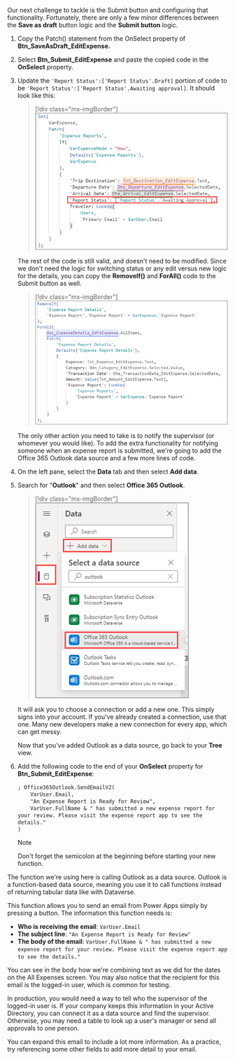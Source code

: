 Our next challenge to tackle is the Submit button and configuring that functionality. Fortunately, there are only a few minor differences between the **Save as draft** button logic and the **Submit button** logic.

1. Copy the Patch() statement from the OnSelect property of **Btn_SaveAsDraft_EditExpense.**

1. Select **Btn_Submit_EditExpense** and paste the copied code in the **OnSelect** property.

1. Update the `'Report Status':['Report Status'.Draft]` portion of code to be `'Report Status':['Report Status'.Awaiting approval]`. It should look like this:

   > [!div class="mx-imgBorder"]
   > [![Screenshot of Power Apps .](../media/updated.png)](../media/updated.png#lightbox)

   The rest of the code is still valid, and doesn't need to be modified. Since we don't need the logic for switching status or any edit versus new logic for the details, you can copy the **RemoveIf()** and **ForAll()** code to the Submit button as well.

   > [!div class="mx-imgBorder"]
   > [![Screenshot of Power Apps showing the remove if and for all parts of the formula from the last unit.](../media/formula-3.png)](../media/formula-3.png#lightbox)

   The only other action you need to take is to notify the supervisor (or whomever you would like). To add the extra functionality for notifying someone when an expense report is submitted, we're going to add the Office 365 Outlook data source and a few more lines of code.

1. On the left pane, select the **Data** tab and then select **Add data**.

1. Search for "**Outlook**" and then select **Office 365 Outlook**.

   > [!div class="mx-imgBorder"]
   > [![Screenshot of Power Apps Data view with the add data button and the office 365 outlook result highlighted.](../media/add-data.png)](../media/add-data.png#lightbox)

   It will ask you to choose a connection or add a new one. This simply signs into your account. If you've already created a connection, use that one. Many new developers make a new connection for every app, which can get messy.

   Now that you've added Outlook as a data source, go back to your **Tree** view.

1. Add the following code to the end of your **OnSelect** property for **Btn_Submit_EditExpense**:

    ```powerappsfl
    ; Office365Outlook.SendEmailV2(
        VarUser.Email,
        "An Expense Report is Ready for Review",
        VarUser.FullName & " has submitted a new expense report for your review. Please visit the expense report app to see the details."
    )
    ```

    > [!NOTE]
    > Don't forget the semicolon at the beginning before starting your new function.

The function we're using here is calling Outlook as a data source. Outlook is a function-based data source, meaning you use it to call functions instead of returning tabular data like with Dataverse.

This function allows you to send an email from Power Apps simply by pressing a button. The information this function needs is:

- **Who is receiving the email**: `VarUser.Email`
- **The subject line**: `"An Expense Report is Ready for Review"`
- **The body of the email**: `VarUser.FullName & " has submitted a new expense report for your review. Please visit the expense report app to see the details."`

You can see in the body how we're combining text as we did for the dates on the All Expenses screen. You may also notice that the recipient for this email is the logged-in user, which is common for testing.

In production, you would need a way to tell who the supervisor of the logged-in user is. If your company keeps this information in your Active Directory, you can connect it as a data source and find the supervisor. Otherwise, you may need a table to look up a user's manager or send all approvals to one person.

You can expand this email to include a lot more information. As a practice, try referencing some other fields to add more detail to your email.
